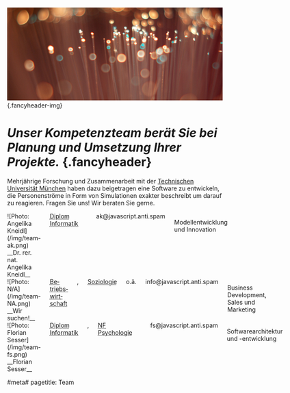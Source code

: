 ![](/img/accurate-bild-team.jpg) {.fancyheader-img}
# *Unser Kompetenzteam berät Sie bei Planung und Umsetzung Ihrer Projekte.* {.fancyheader}



Mehrjährige Forschung und Zusammenarbeit mit der [Technischen Universität München](https://www.tum.de/) haben dazu beigetragen eine Software zu entwickeln, die Personenströme in Form von Simulationen exakter beschreibt um darauf zu reagieren. Fragen Sie uns! Wir beraten Sie gerne.

<div class="teambox four columns alpha border" markdown="1">
![Photo: Angelika Kneidl](/img/team-ak.png)
__Dr. rer. nat. Angelika Kneidl__ <br />
<abbr title="Technische Universität München">Diplom Informatik</abbr><br />
<span class="mailadresse" data-to="ak">ak@javascript.anti.spam</span>

Modellentwicklung und Innovation
</div>

<div class="teambox four columns border" markdown="1">
![Photo: N/A](/img/team-NA.png)
__Wir suchen!__ <br />
<abbr title="oder &auml;hnliches">Be&shy;triebs&shy;wirt&shy;schaft</abbr>, <abbr title="oder &auml;hnliches">Soziologie</abbr> o.&auml;.<br />
<span class="mailadresse" data-to="info">info@javascript.anti.spam</span>

Business Development, Sales und Marketing
</div>

<div class="teambox four columns omega border" markdown="1">
![Photo: Florian Sesser](/img/team-fs.png)
__Florian Sesser__ <br />
<abbr title="Technische Universität München">Diplom Informatik</abbr>, <abbr title="Ludwig-Maximilians-Universität München">NF Psychologie</abbr> <br />
<span class="mailadresse" data-to="fs">fs@javascript.anti.spam</span>

Softwarearchitektur und -entwicklung
</div>


#meta#
pagetitle: Team

